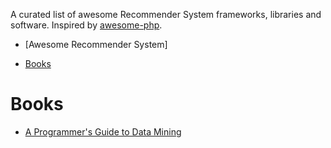 A curated list of awesome Recommender System frameworks, libraries and software. Inspired by [awesome-php](https://github.com/vinta/awesome-python).

- [Awesome Recommender System]

- [Books](#books)

# Books

* [A Programmer's Guide to Data Mining](http://guidetodatamining.com/)